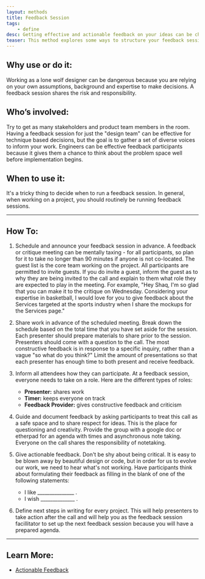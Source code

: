 ```yaml
---
layout: methods
title: Feedback Session
tags:
    - define
desc: Getting effective and actionable feedback on your ideas can be challenging. This method explores some ways to structure your feedback session.
teaser: This method explores some ways to structure your feedback session.
---
```


## Why use or do it:

Working as a lone wolf designer can be dangerous because you are relying on your own assumptions, background and expertise to make decisions. A feedback session shares the risk and responsibility.

## Who’s involved:

Try to get as many stakeholders and product team members in the room. Having a feedback session for just the "design team" can be effective for technique based decisions, but the goal is to gather a set of diverse voices to inform your work. Engineers can be effective feedback participants because it gives them a chance to think about the problem space well before implementation begins.

## When to use it:

It's a tricky thing to decide when to run a feedback session. In general, when working on a project, you should routinely be running feedback sessions.  

---

## How To:

1. Schedule and announce your feedback session in advance. A feedback or critique meeting can be mentally taxing - for all participants, so plan for it to take no longer than 90 minutes if anyone is not co-located. The guest list is the core team working on the project. All participants are permitted to invite guests. If you do invite a guest, inform the guest as to why they are being invited to the call and explain to them what role they are expected to play in the meeting. For example, "Hey Shaq, I'm so glad that you can make it to the critique on Wednesday. Considering your expertise in basketball, I would love for you to give feedback about the Services targeted at the sports industry when I share the mockups for the Services page."

2. Share work in advance of the scheduled meeting. Break down the schedule based on the total time that you have set aside for the session. Each presenter should prepare materials to share prior to the session. Presenters should come with a question to the call. The most constructive feedback is in response to a specific inquiry, rather than a vague "so what do you think?" Limit the amount of presentations so that each presenter has enough time to both present and receive feedback.

3. Inform all attendees how they can participate. At a feedback session, everyone needs to take on a role. Here are the different types of roles:  
    - **Presenter:** shares work
    - **Timer:** keeps everyone on track
    - **Feedback Provider:** gives constructive feedback and criticism

4. Guide and document feedback by asking participants to treat this call as a safe space and to share respect for ideas. This is the place for questioning and creativity. Provide the group with a google doc or etherpad for an agenda with times and asynchronous note taking. Everyone on the call shares the responsibility of notetaking.


5. Give actionable feedback. Don't be shy about being critical. It is easy to be blown away by beautiful design or code, but in order for us to evolve our work, we need to hear what's not working. Have participants think about formulating their feedback as filling in the blank of one of the following statements:
    * I like _______________ .
    * I wish ______________ .


6. Define next steps in writing for every project. This will help presenters to take action after the call and will help you as the feedback session facillitator to set up the next feedback session because you will have a prepared agenda.

---

## Learn More:

* [Actionable Feedback](https://jess.makes.org/thimble/MTEzMjMzMTI2NA==/actionable-feedback)
